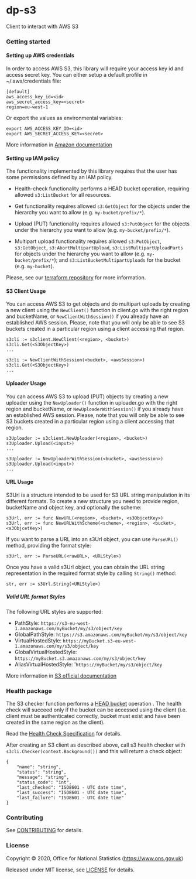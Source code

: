 dp-s3
================
Client to interact with AWS S3

### Getting started

#### Setting up AWS credentials

In order to access AWS S3, this library will require your access key id and access secret key. You can either setup a default profile in ~/.aws/credentials file:
```
[default]
aws_access_key_id=<id>
aws_secret_access_key=<secret>
region=eu-west-1
```

Or export the values as environmental variables:
```
export AWS_ACCESS_KEY_ID=<id>
export AWS_SECRET_ACCESS_KEY=<secret>
```

More information in [Amazon documentation](https://docs.aws.amazon.com/cli/latest/userguide//cli-chap-configure.html)


#### Setting up IAM policy

The functionality implemented by this library requires that the user has some permissions defined by an IAM policy.

- Health-check functionality performs a HEAD bucket operation, requiring allowed `s3:ListBucket` for all resources.

- Get functionality requires allowed `s3:GetObject` for the objects under the hierarchy you want to allow (e.g. `my-bucket/prefix/*`).

- Upload (PUT) functionality requires allowed `s3:PutObject` for the objects under the hierarchy you want to allow (e.g. `my-bucket/prefix/*`).

- Multipart upload functionality requires allowed `s3:PutObject`, `s3:GetObject`, `s3:AbortMultipartUpload`, `s3:ListMultipartUploadParts` for objects under the hierarchy you want to allow (e.g. `my-bucket/prefix/*`); and `s3:ListBucketMultipartUploads` for the bucket (e.g. `my-bucket`).

Please, see our [terraform repository](https://github.com/ONSdigital/dp-setup/tree/develop/terraform) for more information.

#### S3 Client Usage

You can access AWS S3 to get objects and do multipart uploads by creating a new client using the `NewClient()` function in client.go with the right region and bucketName,
or `NewClientWithSession()` if you already have an established AWS session.
Please, note that you will only be able to see S3 buckets created in a particular region using a client accessing that region.

```
s3cli := s3client.NewClient(<region>, <bucket>)
s3cli.Get(<S3ObjectKey>)
...
```

```
s3cli := NewClientWithSession(<bucket>, <awsSession>)
s3cli.Get(<S3ObjectKey>)
...
```

#### Uploader Usage

You can access AWS S3 to upload (PUT) objects by creating a new uploader using the `NewUploader()` function in uploader.go with the right region and bucketName,
or `NewUploaderWithSession()` if you already have an established AWS session.
Please, note that you will only be able to see S3 buckets created in a particular region using a client accessing that region.

```
s3Uploader := s3client.NewUploader(<region>, <bucket>)
s3Uploader.Upload(<input>)
...
```

```
s3Uploader := NewUploaderWithSession(<bucket>, <awsSession>)
s3Uploader.Upload(<input>)
...
```

#### URL Usage

S3Url is a structure intended to be used for S3 URL string manipulation in its different formats. To create a new structure you need to provide region, bucketName and object key,
and optionally the scheme:

```
s3Url, err := func NewURL(<region>, <bucket>, <s3ObjcetKey>)
s3Url, err := func NewURLWithScheme(<scheme>, <region>, <bucket>, <s3ObjcetKey>)
```

If you want to parse a URL into an s3Url object, you can use `ParseURL()` method, providing the format style:

```
s3Url, err := ParseURL(<rawURL>, <URLStyle>)
```

Once you have a valid s3Url object, you can obtain the URL string representation in the required format style by calling `String()` method:

```
str, err := s3Url.String(<URLStyle>)
```

##### Valid URL format Styles

The following URL styles are supported:

- PathStyle: `https://s3-eu-west-1.amazonaws.com/myBucket/my/s3/object/key`
- GlobalPathStyle: `https://s3.amazonaws.com/myBucket/my/s3/object/key`
- VirtualHostedStyle: `https://myBucket.s3-eu-west-1.amazonaws.com/my/s3/object/key`
- GlobalVirtualHostedStyle: `https://myBucket.s3.amazonaws.com/my/s3/object/key`
- AliasVirtualHostedStyle: '`https://myBucket/my/s3/object/key`

More information in [S3 official documentation](https://docs.aws.amazon.com/AmazonS3/latest/dev/VirtualHosting.html)

### Health package

The S3 checker function performs a [HEAD bucket](https://docs.aws.amazon.com/sdk-for-go/api/service/s3/#S3.HeadBucket) operation . The health check will succeed only if the bucket can be accessed using the client (i.e. client must be authenticated correctly, bucket must exist and have been created in the same region as the client).

Read the [Health Check Specification](https://github.com/ONSdigital/dp/blob/master/standards/HEALTH_CHECK_SPECIFICATION.md) for details.

After creating an S3 client as described above, call s3 health checker with `s3cli.Checker(context.Background())` and this will return a check object:

```
{
    "name": "string",
    "status": "string",
    "message": "string",
    "status_code": "int",
    "last_checked": "ISO8601 - UTC date time",
    "last_success": "ISO8601 - UTC date time",
    "last_failure": "ISO8601 - UTC date time"
}
```

### Contributing

See [CONTRIBUTING](CONTRIBUTING.md) for details.

### License

Copyright © 2020, Office for National Statistics (https://www.ons.gov.uk)

Released under MIT license, see [LICENSE](LICENSE.md) for details.
